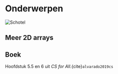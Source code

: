 # Onderwerpen

![Schotel](/images/saucer.png)

## Meer 2D arrays

## Boek

Hoofdstuk 5.5 en 6 uit *CS for All*.{cite}`alvarado2019cs`
